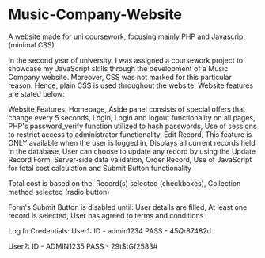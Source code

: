 # Music-Company-Website
A website made for uni coursework, focusing mainly PHP and Javascrip. (minimal CSS)

In the second year of university, I was assigned a coursework project to showcase my JavaScript skills through the development of a Music Company website. Moreover, CSS was not marked for this particular reason. Hence, plain CSS is used throughout the website. Website features are stated below:

Website Features:
Homepage,
Aside panel consists of special offers that change every 5 seconds,
Login,
Login and logout functionality on all pages,
PHP's password_verify function utilized to hash passwords,
Use of sessions to restrict access to administrator functionality,
Edit Record,
This feature is ONLY available when the user is logged in,
Displays all current records held in the database,
User can choose to update any record by using the Update Record Form,
Server-side data validation,
Order Record,
Use of JavaScript for total cost calculation and Submit Button functionality

Total cost is based on the:
Record(s) selected (checkboxes),
Collection method selected (radio button)

Form's Submit Button is disabled until:
User details are filled,
At least one record is selected,
User has agreed to terms and conditions

Log In Credentials:
User1:
ID - admin1234
PASS - 45$Qr87$482d

User2:
ID - ADMIN1235
PASS - 29t$tGf2583#

